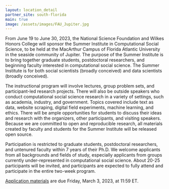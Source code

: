 ```yaml
---
layout: location_detail
partner_site: south-florida
main: true
image: /assets/images/FAU_Jupiter.jpg
---
```


From June 19 to June 30, 2023, the National Science Foundation and Wilkes Honors College will sponsor the Summer Institute in Computational Social Science, to be held at the MacArthur Campus of Florida Atlantic University in the seaside community of Jupiter. The purpose of the Summer Institute is to bring together graduate students, postdoctoral researchers, and beginning faculty interested in computational social science. The Summer Institute is for both social scientists (broadly conceived) and data scientists (broadly conceived).

The instructional program will involve lectures, group problem sets, and participant-led research projects. There will also be outside speakers who conduct computational social science research in a variety of settings, such as academia, industry, and government. Topics covered include text as data, website scraping, digital field experiments, machine learning, and ethics. There will be ample opportunities for students to discuss their ideas and research with the organizers, other participants, and visiting speakers. Because we are committed to open and reproducible research, all materials created by faculty and students for the Summer Institute will be released open source.

Participation is restricted to graduate students, postdoctoral researchers, and untenured faculty within 7 years of their Ph.D. We welcome applicants from all backgrounds and fields of study, especially applicants from groups currently under-represented in computational social science. About 20-25 participants will be invited, and participants are expected to fully attend and participate in the entire two-week program.

[Application materials](https://compsocialscience.github.io/summer-institute/2023/template/apply) are due Friday, March 3, 2023, at 11:59 ET.
